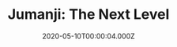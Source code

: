 ---
title: "Jumanji: The Next Level"
year: 2019
date: 2020-05-10T00:00:04.000Z
permalink: /almanac/movies/2020-05-10-jumanji-the-next-level/index.html
link: https://letterboxd.com/rknightuk/film/jumanji-the-next-level/1/
rating: 3
tmdbid: 512200
---